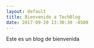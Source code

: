 ```yaml
---
layout: default
title: Bienvenido a TechBlog
date: 2017-09-20 13:30:30 -0500
---
```

Este es un blog de bienvenida
